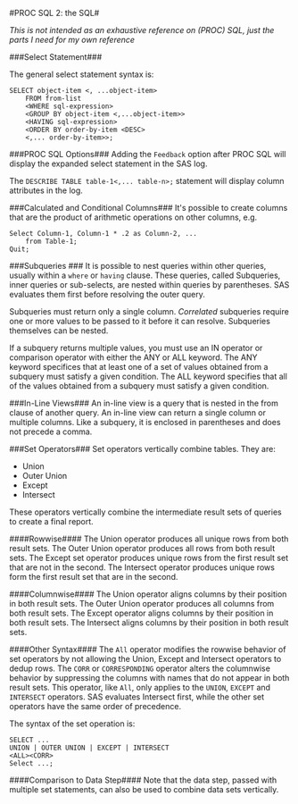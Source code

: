 #PROC SQL 2: the SQL#

*This is not intended as an exhaustive reference on (PROC) SQL, just the parts I need for my own reference*

###Select Statement###

The general select statement syntax is:

```
SELECT object-item <, ...object-item>
	FROM from-list
	<WHERE sql-expression>
	<GROUP BY object-item <,...object-item>>
	<HAVING sql-expression>
	<ORDER BY order-by-item <DESC>
	<,... order-by-item>>;
```



###PROC SQL Options###
Adding the `Feedback` option after PROC SQL will display the expanded select statement in the SAS log.

The `DESCRIBE TABLE table-1<,... table-n>;` statement will display column attributes in the log.

###Calculated and Conditional Columns###
It's possible to create columns that are the product of arithmetic operations on other columns, e.g.

```
Select Column-1, Column-1 * .2 as Column-2, ...
	from Table-1;
Quit;
```

###Subqueries ###
It is possible to nest queries within other queries, usually within a `where` or `having` clause. These queries, called Subqueries,
inner queries or sub-selects, are nested within queries by parentheses.  SAS evaluates them first before resolving the outer query.

Subqueries must return only a single column. *Correlated* subqueries require one or more values to be passed to it before it can 
resolve.  Subqueries themselves can be nested.

If a subquery returns multiple values, you must use an IN operator or comparison operator with either the ANY or ALL keyword.  The ANY
keyword specifices that at least one of a set of values obtained from a subquery must satisfy a given condition.  The ALL keyword 
specifies that all of the values obtained from a subquery must satisfy a given condition.  

###In-Line Views###
An in-line view is a query that is nested in the from clause of another query. An in-line view can return a single column or multiple columns.  Like
a subquery, it is enclosed in parentheses and does not precede a comma.

###Set Operators###
Set operators vertically combine tables.  They are:

*	Union
*	Outer Union
*	Except
*	Intersect

These operators vertically combine the intermediate result sets of queries to create a final report. 

####Rowwise####
The Union operator produces all unique rows from both result sets.  The Outer Union operator produces all rows from both
result sets.  The Except set operator produces unique rows from the first result set that are not in the second.  The
Intersect operator produces unique rows form the first result set that are in the second.  

####Columnwise####
The Union operator aligns columns by their position in both result sets.  The Outer Union operator produces all columns 
from both result sets.  The Except operator aligns columns by their position in both result sets.  The Intersect aligns columns
by their position in both result sets.  

####Other Syntax####
The `All` operator modifies the rowwise behavior of set operators by not allowing the Union, Except and Intersect operators to dedup rows.
 The `CORR` or `CORRESPONDING` operator alters the columnwise behavior by suppressing the columns with names that do not appear in both result sets. This
 operator, like `All`, only applies to the `UNION`, `EXCEPT` and `INTERSECT` operators.  SAS evaluates Intersect first, while the other set operators have the same order of precedence.
 
The syntax of the set operation is:

```
SELECT ... 
UNION | OUTER UNION | EXCEPT | INTERSECT
<ALL><CORR>
Select ...;
```

####Comparison to Data Step####
Note that the data step, passed with multiple set statements, can also be used to combine data sets vertically.  

